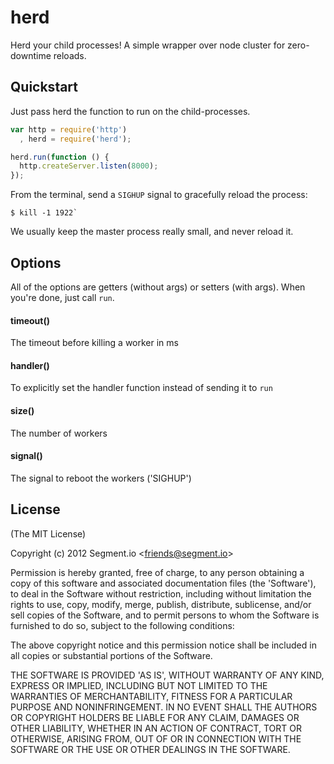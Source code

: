 
# herd

  Herd your child processes! A simple wrapper over node cluster for zero-downtime reloads.

## Quickstart

Just pass herd the function to run on the child-processes.

```javascript
var http = require('http')
  , herd = require('herd');

herd.run(function () {
  http.createServer.listen(8000);
});
```

From the terminal, send a `SIGHUP` signal to gracefully reload the process:

```shell
$ kill -1 1922`
```

We usually keep the master process really small, and never reload it.

## Options

All of the options are getters (without args) or setters (with args). When you're done, just call `run`.

#### timeout()

The timeout before killing a worker in ms

#### handler()

To explicitly set the handler function instead of sending it to `run`

#### size()

The number of workers

#### signal()

The signal to reboot the workers ('SIGHUP')


## License

(The MIT License)

Copyright (c) 2012 Segment.io &lt;friends@segment.io&gt;

Permission is hereby granted, free of charge, to any person obtaining
a copy of this software and associated documentation files (the
'Software'), to deal in the Software without restriction, including
without limitation the rights to use, copy, modify, merge, publish,
distribute, sublicense, and/or sell copies of the Software, and to
permit persons to whom the Software is furnished to do so, subject to
the following conditions:

The above copyright notice and this permission notice shall be
included in all copies or substantial portions of the Software.

THE SOFTWARE IS PROVIDED 'AS IS', WITHOUT WARRANTY OF ANY KIND,
EXPRESS OR IMPLIED, INCLUDING BUT NOT LIMITED TO THE WARRANTIES OF
MERCHANTABILITY, FITNESS FOR A PARTICULAR PURPOSE AND NONINFRINGEMENT.
IN NO EVENT SHALL THE AUTHORS OR COPYRIGHT HOLDERS BE LIABLE FOR ANY
CLAIM, DAMAGES OR OTHER LIABILITY, WHETHER IN AN ACTION OF CONTRACT,
TORT OR OTHERWISE, ARISING FROM, OUT OF OR IN CONNECTION WITH THE
SOFTWARE OR THE USE OR OTHER DEALINGS IN THE SOFTWARE.